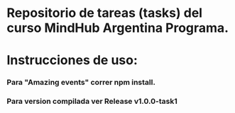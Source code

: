 # Repositorio de tareas (tasks) del curso MindHub Argentina Programa.

# Instrucciones de uso:

### Para "Amazing events" correr npm install. 
### Para version compilada ver Release v1.0.0-task1
